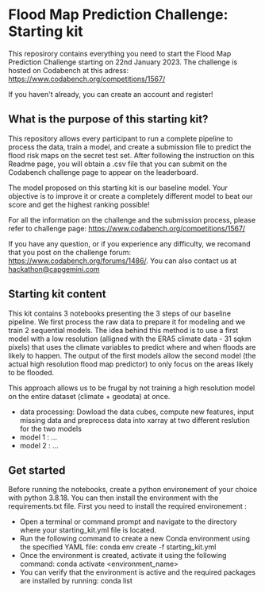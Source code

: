 # Flood Map Prediction Challenge: Starting kit

This reposirory contains everything you need to start the Flood Map Prediction Challenge starting on 22nd January 2023. The challenge is hosted on Codabench at this adress:
https://www.codabench.org/competitions/1567/

If you haven't already, you can create an account and register!

## What is the purpose of this starting kit?

This repository allows every participant to run a complete pipeline to process the data, train a model, and create a submission file to predict the flood risk maps on the secret test set. After following the instruction on this Readme page, you will obtain a .csv file that you can submit on the Codabench challenge page to appear on the leaderboard.

The model proposed on this starting kit is our baseline model. Your objective is to improve it or create a completely different model to beat our score and get the highest ranking possible!

For all the information on the challenge and the submission process, please refer to challenge page: https://www.codabench.org/competitions/1567/

If you have any question, or if you experience any difficulty, we recomand that you post on the challenge forum: https://www.codabench.org/forums/1486/. You can also contact us at hackathon@capgemini.com

## Starting kit content

This kit contains 3 notebooks presenting the 3 steps of our baseline pipeline. We first process the raw data to prepare it for modeling and we train 2 sequential models. The idea behind this method is to use a first model with a low resolution (alligned with the ERA5 climate data - 31 sqkm pixels) that uses the climate variables to predict where and when floods are likely to happen. The output of the first models allow the second model (the actual high resolution flood map predictor) to only focus on the areas likely to be flooded.

This approach allows us to be frugal by not training a high resolution model on the entire dataset (climate + geodata) at once. 

* data processing: Dowload the data cubes, compute new features, input missing data and preprocess data into xarray at two different reslution for the two models
* model 1 : ...
* model 2 : ...



## Get started

Before running the notebooks, create a python environement of your choice with python 3.8.18. You can then install the environment with the requirements.txt file.
First you need to install the required environement :
* Open a terminal or command prompt and navigate to the directory where your starting_kit.yml file is located.
* Run the following command to create a new Conda environment using the specified YAML file: conda env create -f starting_kit.yml
* Once the environment is created, activate it using the following command: conda activate <environment_name>
* You can verify that the environment is active and the required packages are installed by running: conda list




